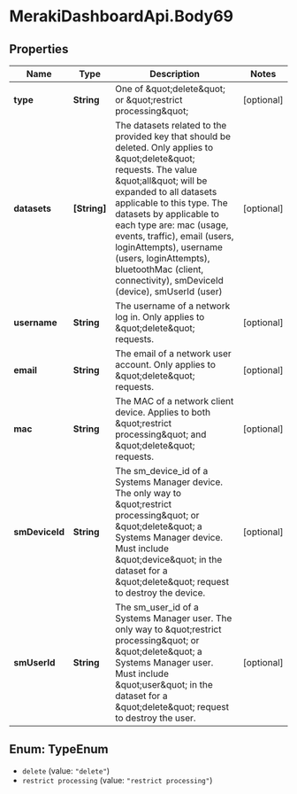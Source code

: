 # MerakiDashboardApi.Body69

## Properties
Name | Type | Description | Notes
------------ | ------------- | ------------- | -------------
**type** | **String** | One of \&quot;delete\&quot; or \&quot;restrict processing\&quot; | [optional] 
**datasets** | **[String]** | The datasets related to the provided key that should be deleted. Only applies to \&quot;delete\&quot; requests. The value \&quot;all\&quot; will be expanded to all datasets applicable to this type. The datasets by applicable to each type are: mac (usage, events, traffic), email (users, loginAttempts), username (users, loginAttempts), bluetoothMac (client, connectivity), smDeviceId (device), smUserId (user) | [optional] 
**username** | **String** | The username of a network log in. Only applies to \&quot;delete\&quot; requests. | [optional] 
**email** | **String** | The email of a network user account. Only applies to \&quot;delete\&quot; requests. | [optional] 
**mac** | **String** | The MAC of a network client device. Applies to both \&quot;restrict processing\&quot; and \&quot;delete\&quot; requests. | [optional] 
**smDeviceId** | **String** | The sm_device_id of a Systems Manager device. The only way to \&quot;restrict processing\&quot; or \&quot;delete\&quot; a Systems Manager device. Must include \&quot;device\&quot; in the dataset for a \&quot;delete\&quot; request to destroy the device. | [optional] 
**smUserId** | **String** | The sm_user_id of a Systems Manager user. The only way to \&quot;restrict processing\&quot; or \&quot;delete\&quot; a Systems Manager user. Must include \&quot;user\&quot; in the dataset for a \&quot;delete\&quot; request to destroy the user. | [optional] 

<a name="TypeEnum"></a>
## Enum: TypeEnum

* `delete` (value: `"delete"`)
* `restrict processing` (value: `"restrict processing"`)

